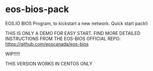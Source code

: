 # eos-bios-pack
EOS.IO BIOS Program, to kickstart a new network. Quick start pack!i

THIS IS ONLY A DEMO FOR EASY START. FIND MORE DETAILED INSTRUCTIONS FROM THE EOS-BIOS OFFICIAL REPO:
https://github.com/eoscanada/eos-bios

WIP!!!!!

THIS VERSION WORKS IN CENTOS ONLY


